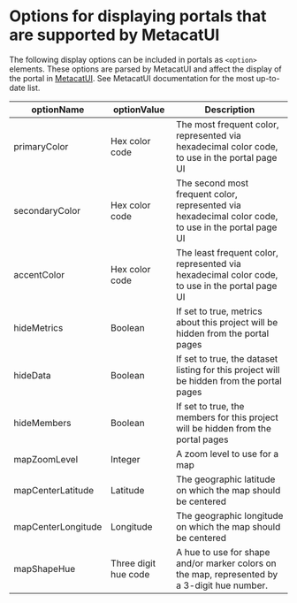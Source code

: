 # Options for displaying portals that are supported by MetacatUI

The following display options can be included in portals as `<option>` elements. These options are parsed by MetacatUI and affect the display of the portal in [MetacatUI](https://github.com/NCEAS/MetacatUI). See MetacatUI documentation for the most up-to-date list.

| optionName | optionValue | Description |
|------------|-------------|-------------|
| primaryColor | Hex color code | The most frequent color, represented via hexadecimal color code, to use in the portal page UI |
| secondaryColor | Hex color code | The second most frequent color, represented via hexadecimal color code, to use in the portal page UI |
| accentColor | Hex color code | The least frequent color, represented via hexadecimal color code, to use in the portal page UI |
| hideMetrics | Boolean | If set to true, metrics about this project will be hidden from the portal pages |
| hideData | Boolean | If set to true, the dataset listing for this project will be hidden from the portal pages |
| hideMembers | Boolean | If set to true, the members for this project will be hidden from the portal pages |
| mapZoomLevel | Integer | A zoom level to use for a map |
| mapCenterLatitude | Latitude | The geographic latitude on which the map should be centered |
| mapCenterLongitude | Longitude | The geographic longitude on which the map should be centered |
| mapShapeHue | Three digit hue code | A hue to use for shape and/or marker colors on the map, represented by a 3-digit hue number. |

